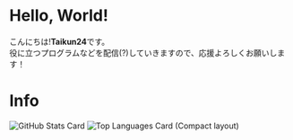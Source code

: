 # Hello, World!
こんにちは!**Taikun24**です。          
役に立つプログラムなどを配信(?)していきますので、応援よろしくお願いします！ 
# Info
![GitHub Stats Card](https://github-readme-stats.vercel.app/api?username=taikun24)
![Top Languages Card (Compact layout)](https://github-readme-stats.vercel.app/api/top-langs/?username=taikun24&layout=compact)
